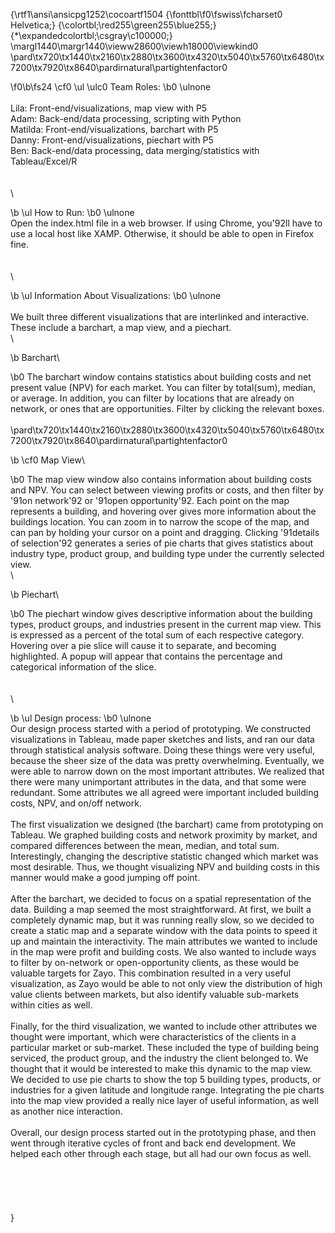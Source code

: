 {\rtf1\ansi\ansicpg1252\cocoartf1504
{\fonttbl\f0\fswiss\fcharset0 Helvetica;}
{\colortbl;\red255\green255\blue255;}
{\*\expandedcolortbl;\csgray\c100000;}
\margl1440\margr1440\vieww28600\viewh18000\viewkind0
\pard\tx720\tx1440\tx2160\tx2880\tx3600\tx4320\tx5040\tx5760\tx6480\tx7200\tx7920\tx8640\pardirnatural\partightenfactor0

\f0\b\fs24 \cf0 \ul \ulc0 Team Roles:
\b0 \ulnone \
\
Lila: Front-end/visualizations, map view with P5\
Adam: Back-end/data processing, scripting with Python\
Matilda: Front-end/visualizations, barchart with P5\
Danny: Front-end/visualizations, piechart with P5\
Ben: Back-end/data processing, data merging/statistics with Tableau/Excel/R \
\
\
\

\b \ul How to Run:
\b0 \ulnone \
Open the index.html file in a web browser. If using Chrome, you\'92ll have to use a local host like XAMP. Otherwise, it should be able to open in Firefox fine. \
\
\
\

\b \ul Information About Visualizations:
\b0 \ulnone \
\
We built three different visualizations that are interlinked and interactive. These include a barchart, a map view, and a piechart. \
\

\b Barchart\

\b0 The barchart window contains statistics about building costs and net present value (NPV) for each market. You can filter by total(sum), median, or average. In addition, you can filter by locations that are already on network, or ones that are opportunities. Filter by clicking the relevant boxes. \
\
\pard\tx720\tx1440\tx2160\tx2880\tx3600\tx4320\tx5040\tx5760\tx6480\tx7200\tx7920\tx8640\pardirnatural\partightenfactor0

\b \cf0 Map View\

\b0 The map view window also contains information about building costs and NPV. You can select between viewing profits or costs, and then filter by \'91on network\'92 or \'91open opportunity\'92. Each point on the map represents a building, and hovering over gives more information about the buildings location. You can zoom in to narrow the scope of the map, and can pan by holding your cursor on a point and dragging. Clicking \'91details of selection\'92 generates a series of pie charts that gives statistics about industry type, product group, and building type under the currently selected view. \
\

\b Piechart\

\b0 The piechart window gives descriptive information about the building types, product groups, and industries present in the current map view. This is expressed as a percent of the total sum of each respective category. Hovering over a pie slice will cause it to separate, and becoming highlighted. A popup will appear that contains the percentage and categorical information of the slice. \
\
\
\

\b \ul Design process:
\b0 \ulnone \
Our design process started with a period of prototyping. We constructed visualizations in Tableau, made paper sketches and lists, and ran our data through statistical analysis software. Doing these things were very useful, because the sheer size of the data was pretty overwhelming. Eventually, we were able to narrow down on the most important attributes. We realized that there were many unimportant attributes in the data, and that some were redundant. Some attributes we all agreed were important included building costs, NPV, and on/off network. \
\
The first visualization we designed (the barchart) came from prototyping on Tableau. We graphed building costs and network proximity by market, and compared differences between the mean, median, and total sum. Interestingly, changing the descriptive statistic changed which market was most desirable. Thus, we thought visualizing NPV and building costs in this manner would make a good jumping off point.\
\
After the barchart, we decided to focus on a spatial representation of the data. Building a map seemed the most straightforward. At first, we built a completely dynamic map, but it was running really slow, so we decided to create a static map and a separate window with the data points to speed it up and maintain the interactivity. The main attributes we wanted to include in the map were profit and building costs. We also wanted to include ways to filter by on-network or open-opportunity clients, as these would be valuable targets for Zayo. This combination resulted in a very useful visualization, as Zayo would be able to not only view the distribution of high value clients between markets, but also identify valuable sub-markets within cities as well. \
\
Finally, for the third visualization, we wanted to include other attributes we thought were important, which were characteristics of the clients in a particular market or sub-market. These included the type of building being serviced, the product group, and the industry the client belonged to. We thought that it would be interested to make this dynamic to the map view. We decided to use pie charts to show the top 5 building types, products, or industries for a given latitude and longitude range. Integrating the pie charts into the map view provided a really nice layer of useful information, as well as another nice interaction. \
\
Overall, our design process started out in the prototyping phase, and then went through iterative cycles of front and back end development. We helped each other through each stage, but all had our own focus as well. \
\
\
\
\
\
}